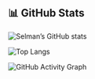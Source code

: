 ## 📊 GitHub Stats

![Selman’s GitHub stats](https://github-readme-stats.vercel.app/api?username=mehmetselmanyilmaz&show_icons=true&theme=dark&hide_border=true)

![Top Langs](https://github-readme-stats.vercel.app/api/top-langs/?username=mehmetselmanyilmaz&layout=compact&theme=dark&hide_border=true)

![GitHub Activity Graph](https://github-readme-activity-graph.cyclic.app/graph?username=mehmetselmanyilmaz&theme=react-dark)
